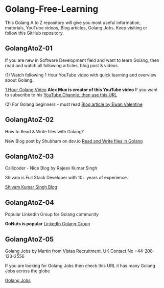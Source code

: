 # Golang-Free-Learning

This Golang A to Z repository will give you most useful information, materials, YouTube videos, Blog articles, Golang Jobs. Keep visiting or follow this GitHub repository. 



## GolangAtoZ-01 

If you are new in Software Development field and want to learn Golang, then read and watch all following articles, blog post & videos.

(1) Watch following 1 Hour YouTube video with quick learning and overview about Golang.

[1 Hour Golang Video](https://www.youtube.com/watch?v=8uiZC0l4Ajw)  **Alex Mux is creator of this YouTube video** If you want to subscribe to his [YouTube Channle, then use this URL](https://youtube.com/@mr_mux408?si=xKljk5S7n6kLKagK) 


(2) For Golang beginners - must read [Blog article by Ewan Valentine](https://ewanvalentine.io/blog/advice-for-new-go-programmers)



## GolangAtoZ-02 

How to Read & Write files with Golang?

New Blog post by Shubham on dev.io [Read and Write files in Golang](https://dev.to/schadokar/read-and-write-files-in-golang-2b75)



## GolangAtoZ-03

Callicoder - Nice Blog by Rajeev Kumar Singh 

Shivam is Full Stack Developer with 10+ years of experience.

[Shivam Kumar Singh Blog](https://www.callicoder.com/)



## GolangAtoZ-04 

Popular LinkedIn Group for Golang community

**GoNuts is popular** [LinkedIn Golang Group](https://www.linkedin.com/groups/3712244/)



## GolangAtoZ-05  

Golang Jobs by Martin from Vistas Recruitment, UK Contact No +44-208-123-2556 

If you are looking for Golang Jobs then check this URL it has many Golang Jobs across the globe

[Golang Jobs](https://www.golangprojects.com/)


